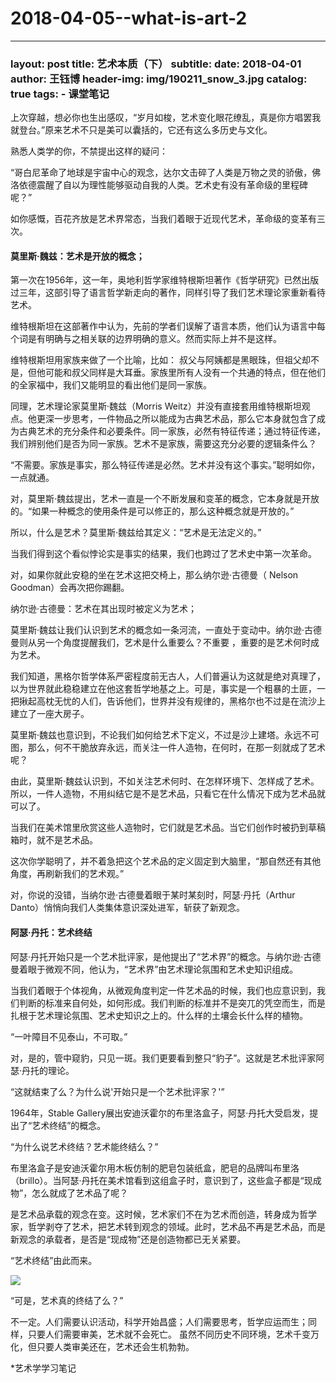 # 2018-04-05--what-is-art-2

***

### layout: post title: 艺术本质（下） subtitle: date: 2018-04-01 author: 王钰博 header-img: img/190211\_snow\_3.jpg catalog: true tags: - 课堂笔记

上次穿越，想必你也生出感叹，“岁月如梭，艺术变化眼花缭乱，真是你方唱罢我就登台。”原来艺术不只是美可以囊括的，它还有这么多历史与文化。

熟悉人类学的你，不禁提出这样的疑问：

“哥白尼革命了地球是宇宙中心的观念，达尔文击碎了人类是万物之灵的骄傲，佛洛依德震醒了自以为理性能够驱动自我的人类。艺术史有没有革命级的里程碑呢？”

如你感慨，百花齐放是艺术界常态，当我们着眼于近现代艺术，革命级的变革有三次。

#### 莫里斯·魏兹：艺术是开放的概念；

第一次在1956年，这一年，奥地利哲学家维特根斯坦著作《哲学研究》已然出版过三年，这部引导了语言哲学新走向的著作，同样引导了我们艺术理论家重新看待艺术。

维特根斯坦在这部著作中认为，先前的学者们误解了语言本质，他们认为语言中每个词是有明确与之相关联的边界明确的意义。然而实际上并不是这样。

维特根斯坦用家族来做了一个比喻，比如： 叔父与阿姨都是黑眼珠，但祖父却不是，但他可能和叔父同样是大耳垂。家族里所有人没有一个共通的特点，但在他们的全家福中，我们又能明显的看出他们是同一家族。

同理，艺术理论家莫里斯·魏兹（Morris Weitz）并没有直接套用维特根斯坦观点。他更深一步思考，一件物品之所以能成为古典艺术品，那么它本身就包含了成为古典艺术的充分条件和必要条件。同一家族，必然有特征传递；通过特征传递，我们辨别他们是否为同一家族。艺术不是家族，需要这充分必要的逻辑条件么？

“不需要。家族是事实，那么特征传递是必然。艺术并没有这个事实。”聪明如你，一点就通。

对，莫里斯·魏兹提出，艺术一直是一个不断发展和变革的概念，它本身就是开放的。“如果一种概念的使用条件是可以修正的，那么这种概念就是开放的。”

所以，什么是艺术？莫里斯·魏兹给其定义：“艺术是无法定义的。”

当我们得到这个看似悖论实是事实的结果，我们也跨过了艺术史中第一次革命。

对，如果你就此安稳的坐在艺术这把交椅上，那么纳尔逊·古德曼（ Nelson Goodman）会再次把你踢翻。

纳尔逊·古德曼：艺术在其出现时被定义为艺术；

莫里斯·魏兹让我们认识到艺术的概念如一条河流，一直处于变动中。纳尔逊·古德曼则从另一个角度提醒我们，艺术是什么重要么？不重要 ，重要的是艺术何时成为艺术。

我们知道，黑格尔哲学体系严密程度前无古人，人们普遍认为这就是绝对真理了，以为世界就此稳稳建立在他这套哲学地基之上。可是，事实是一个粗暴的土匪，一把揪起高枕无忧的人们，告诉他们，世界并没有规律的，黑格尔也不过是在流沙上建立了一座大房子。

莫里斯·魏兹也意识到，不论我们如何给艺术下定义，不过是沙上建塔。永远不可图，那么，何不干脆放弃永远，而关注一件人造物，在何时，在那一刻就成了艺术呢？

由此，莫里斯·魏兹认识到，不如关注艺术何时、在怎样环境下、怎样成了艺术。所以，一件人造物，不用纠结它是不是艺术品，只看它在什么情况下成为艺术品就可以了。

当我们在美术馆里欣赏这些人造物时，它们就是艺术品。当它们创作时被扔到草稿箱时，就不是艺术品。

这次你学聪明了，并不着急把这个艺术品的定义固定到大脑里，“那自然还有其他角度，再刷新我们的艺术观。”

对，你说的没错，当纳尔逊·古德曼着眼于某时某刻时，阿瑟·丹托（Arthur Danto）悄悄向我们人类集体意识深处进军，斩获了新观念。

#### 阿瑟·丹托：艺术终结

阿瑟·丹托开始只是一个艺术批评家，是他提出了“艺术界”的概念。与纳尔逊·古德曼着眼于微观不同，他认为，“艺术界”由艺术理论氛围和艺术史知识组成。

当我们着眼于个体视角，从微观角度判定一件艺术品的时候，我们也应意识到，我们判断的标准来自何处，如何形成。我们判断的标准并不是突兀的凭空而生，而是扎根于艺术理论氛围、艺术史知识之上的。什么样的土壤会长什么样的植物。

“一叶障目不见泰山，不可取。”

对，是的，管中窥豹，只见一斑。我们更要看到整只“豹子”。这就是艺术批评家阿瑟·丹托的理论。

“这就结束了么？为什么说'开始只是一个艺术批评家？'”

1964年，Stable Gallery展出安迪沃霍尔的布里洛盒子，阿瑟·丹托大受启发，提出了“艺术终结”的概念。

“为什么说艺术终结？艺术能终结么？”

布里洛盒子是安迪沃霍尔用木板仿制的肥皂包装纸盒，肥皂的品牌叫布里洛（brillo）。当阿瑟·丹托在美术馆看到这组盒子时，意识到了，这些盒子都是“现成物”，怎么就成了艺术品了呢？

是艺术品承载的观念在变。这时候，艺术家们不在为艺术而创造，转身成为哲学家，哲学剥夺了艺术，把艺术转到观念的领域。此时，艺术品不再是艺术品，而是新观念的承载者，是否是“现成物”还是创造物都已无关紧要。

“艺术终结”由此而来。

![](https://ss1.bdstatic.com/70cFvXSh\_Q1YnxGkpoWK1HF6hhy/it/u=2839543916,3243796299\&fm=27\&gp=0.jpg)

“可是，艺术真的终结了么？”

不一定。人们需要认识活动，科学开始昌盛；人们需要思考，哲学应运而生；同样，只要人们需要审美，艺术就不会死亡。 虽然不同历史不同环境，艺术千变万化，但只要人类审美还在，艺术还会生机勃勃。

\*艺术学学习笔记
